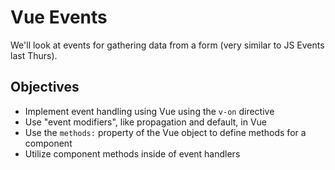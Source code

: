 # Vue Events

We'll look at events for gathering data from a form (very similar to JS Events last Thurs).

## Objectives

- Implement event handling using Vue using the `v-on` directive
- Use "event modifiers", like propagation and default, in Vue
- Use the `methods:` property of the Vue object to define methods for a component
- Utilize component methods inside of event handlers
